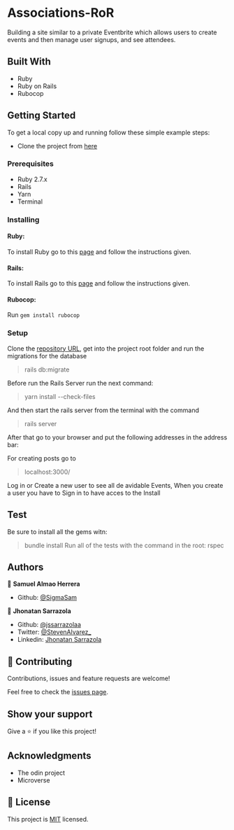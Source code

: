 # Associations-RoR

Building a site similar to a private Eventbrite which allows users to create events and then manage user signups, and see attendees. 

## Built With

- Ruby
- Ruby on Rails
- Rubocop

## Getting Started

To get a local copy up and running follow these simple example steps:

- Clone the project from [here](https://github.com/SigmaSam/Associations-RoR)


### Prerequisites

- Ruby 2.7.x
- Rails
- Yarn
- Terminal

### Installing

#### Ruby:

To install Ruby go to this [page](https://www.ruby-lang.org/en/) and follow the instructions given.

#### Rails:

To install Rails go to this [page](https://rubyonrails.org/) and follow the instructions given.

#### Rubocop:
Run `gem install rubocop`

### Setup

Clone the [repository URL](https://github.com/pastorp3/Forms-RoR.git), get into the project root folder and run the migrations for the database
> rails db:migrate

Before run the Rails Server run the next command:
>yarn install --check-files

And then start the rails server from the terminal with the command
> rails server

After that go to your browser and put the following addresses in the address bar:

For creating posts go to
> localhost:3000/

Log in or Create a new user to see all de avidable Events, When you create a user you have to Sign in to have acces to the Install


## Test
Be sure to install all the gems witn:
> bundle install
Run all of the tests with the command in the root:
> rspec

## Authors

👤 **Samuel Almao Herrera**

- Github: [@SigmaSam](https://github.com/SigmaSam)

👤 **Jhonatan Sarrazola**

- Github: [@jssarrazolaa](https://github.com/jssarrazolaa)
- Twitter: [@StevenAlvarez_](https://twitter.com/StevenAlvarez_)
- Linkedin: [Jhonatan Sarrazola](https://www.linkedin.com/in/jhonatan-sarrazola-6a46a01a5/)

## 🤝 Contributing

Contributions, issues and feature requests are welcome!

Feel free to check the [issues page](https://github.com/SigmaSam/Associations-RoR/issues).

## Show your support

Give a ⭐️ if you like this project!

## Acknowledgments

- The odin project
- Microverse

## 📝 License

This project is [MIT](https://opensource.org/licenses/MIT) licensed.
